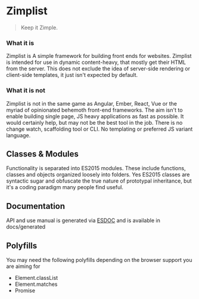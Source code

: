 Zimplist
======
>Keep it Zimple.

### What it is ### 
Zimplist is A simple framework for building front ends for websites. Zimplist is intended for use in dynamic content-heavy, that mostly get their HTML from the server. This does not exclude the idea of server-side rendering or client-side templates, it just isn't expected by default.

### What it is not ###
Zimplist is not in the same game as Angular, Ember, React, Vue or the myriad of opinionated behemoth front-end frameworks. The aim isn't to enable building single page, JS heavy applications as fast as possible. It would certainly help, but may not be the best tool in the job. There is no change watch, scaffolding tool or CLI. No templating or preferred JS variant language. 

## Classes & Modules ##
Functionality is separated into ES2015 modules. These include functions, classes and objects organized loosely into folders. Yes ES2015 classes are syntactic sugar and obfuscate the true nature of prototypal inheritance, but it's a coding paradigm many people find useful. 

## Documentation ##
API and use manual is generated via [ESDOC](https://esdoc.org) and is available in docs/generated

## Polyfills ##
You may need the following polyfills depending on the browser support you are aiming for

- Element.classList
- Element.matches
- Promise
